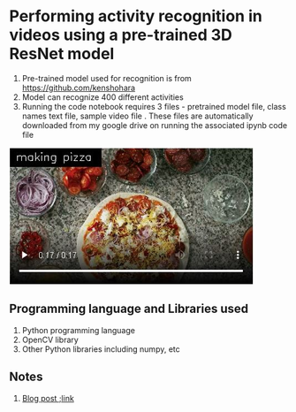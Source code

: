 # Performing activity recognition in videos using a pre-trained 3D ResNet model 
1. Pre-trained model used for recognition is from https://github.com/kenshohara
2. Model can recognize 400 different activities 
3. Running the code notebook requires 3 files - pretrained model file, class names text file, sample video file . These files are automatically downloaded from my google drive on running the associated ipynb code file

![Image snapshot for Video Activity Recognition](img_activity_recognition.jpg)  
  
## Programming language and Libraries used
1. Python programming language
2. OpenCV library 
3. Other Python libraries including numpy, etc

## Notes 
1. <a href='https://gvasu.medium.com/recognizing-400-different-activities-in-videos-using-python-and-opencv-ee59cc6d61f6' > Blog post ;link </a> 